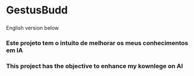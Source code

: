 # GestusBudd

###

<p> English version below</p>
<h3 align="left"> Este projeto tem o intuito de melhorar os meus conhecimentos em IA</h3>

###

###

<h3 align="left"> This project  has the objective to enhance my kownlege on AI </h3>

###

<!--
**rodrigolinhas/rodrigolinhas** is a ✨ _special_ ✨ repository because its `README.md` (this file) appears on your GitHub profile.

Here are some ideas to get you started:

- 🔭 I’m currently working on ...
- 🌱 I’m currently learning ...
- 👯 I’m looking to collaborate on ...
- 🤔 I’m looking for help with ...
- 💬 Ask me about ...
- 📫 How to reach me: ...
- 😄 Pronouns: ...
- ⚡ Fun fact: ...
-->
